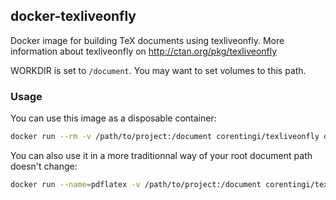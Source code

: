 ## docker-texliveonfly

Docker image for building TeX documents using texliveonfly.
More information about texliveonfly on <http://ctan.org/pkg/texliveonfly>

WORKDIR is set to `/document`. You may want to set volumes to this path.

### Usage

You can use this image as a disposable container:
```bash
docker run --rm -v /path/to/project:/document corentingi/texliveonfly document.tex
```

You can also use it in a more traditionnal way of your root document path doesn't change:
```bash
docker run --name=pdflatex -v /path/to/project:/document corentingi/texliveonfly document.tex
```
